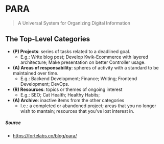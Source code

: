 # PARA
> A Universal System for Organizing Digital Information

## The Top-Level Categories

- **(P) Projects**: series of tasks related to a deadlined goal.
	- E.g.: Write blog post; Develop Kwik-Ecommerce with layered architecture; Make presentation on better Controller usage.
- **(A) Areas of responsability**: spheres of activity with a standard to be maintained over time.
	- E.g.: Backend Development; Finance; Writing; Frontend Development; DevOps.
- **(R) Resources**: topics or themes of ongoing interest
	- E.g.: SEO; Cat Health; Healthy Habits; 
- **(A) Archive**: inactive items from the other categories
	- I.e.: a completed or abandoned project; areas that you no longer wish to mantain; resources that you've lost interest in.  

##### Source
- https://fortelabs.co/blog/para/